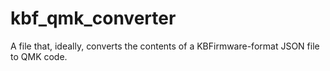 # kbf_qmk_converter
A file that, ideally, converts the contents of a KBFirmware-format JSON file to QMK code.
